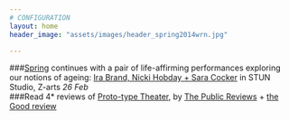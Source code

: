 ```yaml
---
# CONFIGURATION
layout: home
header_image: "assets/images/header_spring2014wrn.jpg"

---
```

###[Spring](/current/2014-spring) continues with a pair of life-affirming performances exploring our notions of ageing: [Ira Brand, Nicki Hobday + Sara Cocker](/current/2014-spring/age) in STUN Studio, Z-arts *26 Feb*        
###Read 4\* reviews of [Proto-type Theater](/current/2014-spring/prototype), by [The Public Reviews](http://www.thepublicreviews.com/the-good-the-god-and-the-guillotine-contact-manchester) + [the Good review](http://thegoodreview.co.uk/2014/02/the-good-the-god-and-the-guillotine-contact-theatre-manchester)
